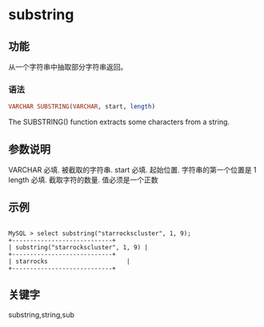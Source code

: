 # substring

## 功能
从一个字符串中抽取部分字符串返回。

### 语法

```Haskell
VARCHAR SUBSTRING(VARCHAR, start, length)
```
The SUBSTRING() function extracts some characters from a string.

## 参数说明
VARCHAR	必填. 被截取的字符串.
start	必填. 起始位置. 字符串的第一个位置是 1
length	必填. 截取字符的数量. 值必须是一个正数

## 示例

```Plain Text

MySQL > select substring("starrockscluster", 1, 9);
+----------------------------+
| substring("starrockscluster", 1, 9) |
+----------------------------+
| starrocks                      |
+----------------------------+
```

## 关键字

substring,string,sub
